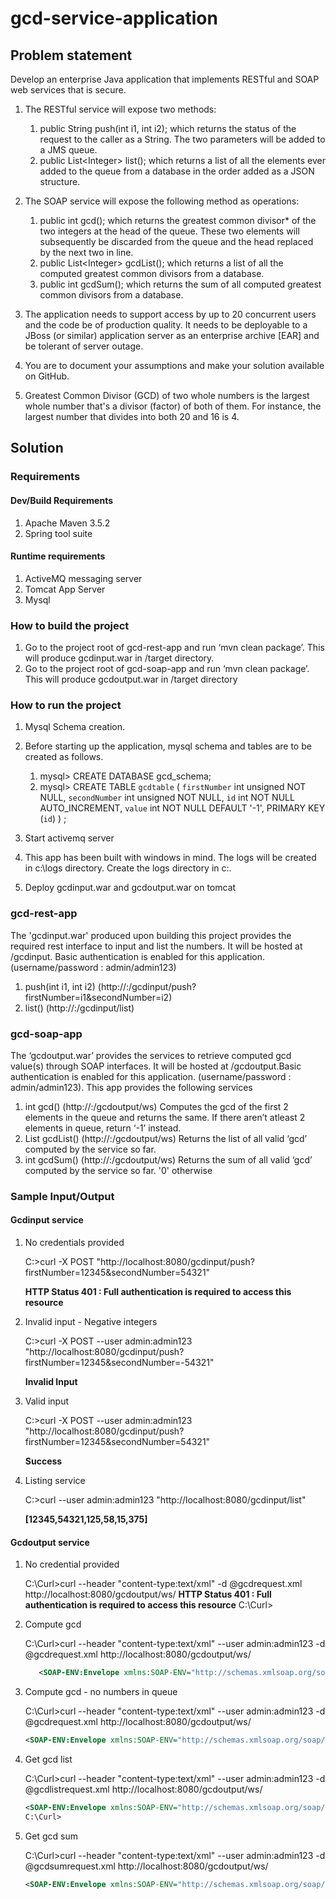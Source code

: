# gcd-service-application
## Problem statement
Develop an enterprise Java application that implements RESTful and SOAP web
services that is secure.
1. The RESTful service will expose two methods:
   1. public String push(int i1, int i2);
     which returns the status of the request to the caller as a String. The two
     parameters will be added to a JMS queue.
   1. public List&lt;Integer&gt; list();
     which returns a list of all the elements ever added to the queue from a
     database in the order added as a JSON structure.
1. The SOAP service will expose the following method as operations:
   1. public int gcd();
      which returns the greatest common divisor* of the two integers at the
      head of the queue. These two elements will subsequently be discarded
      from the queue and the head replaced by the next two in line.
   1. public List&lt;Integer&gt; gcdList();
      which returns a list of all the computed greatest common divisors from a
      database.
   1. public int gcdSum();
      which returns the sum of all computed greatest common divisors from a
      database.

1. The application needs to support access by up to 20 concurrent users and the code
be of production quality. It needs to be deployable to a JBoss (or similar) application
server as an enterprise archive [EAR] and be tolerant of server outage.
1. You are to document your assumptions and make your solution available on GitHub.
1. Greatest Common Divisor (GCD) of two whole numbers is the largest whole number
that&#39;s a divisor (factor) of both of them. For instance, the largest number that divides
into both 20 and 16 is 4.

## Solution
### Requirements
#### Dev/Build Requirements
1. Apache Maven 3.5.2
1. Spring tool suite

#### Runtime requirements
1. ActiveMQ messaging server
1. Tomcat App Server
1. Mysql

### How to build the project
1. Go to the project root of gcd-rest-app and run ‘mvn clean package’. This will produce gcdinput.war in <project-root>/target directory.
1. Go to the project root of gcd-soap-app and run ‘mvn clean package’. This will produce gcdoutput.war in <project-root>/target directory

### How to run the project
1. Mysql Schema creation.
1. Before starting up the application, mysql schema and tables are to be created as follows.
   1. mysql> CREATE DATABASE gcd_schema;
   1. mysql> CREATE TABLE `gcdtable` (
      `firstNumber` int unsigned NOT NULL,
      `secondNumber` int unsigned NOT NULL,
      `id` int NOT NULL AUTO_INCREMENT,
      `value` int NOT NULL DEFAULT '-1',
      PRIMARY KEY (`id`)
      ) ;

1. Start activemq server
1. This app has been built with windows in mind. The logs will be created in c:\logs directory. Create the logs directory in c:\.
1. Deploy gcdinput.war and gcdoutput.war on tomcat


### gcd-rest-app
The 'gcdinput.war' produced upon building this project provides the required rest interface to input and list the numbers. It will be hosted at /gcdinput. Basic authentication is enabled for this application. (username/password : admin/admin123)
1. push(int i1, int i2) (http://<hostname>:<port>/gcdinput/push?firstNumber=i1&secondNumber=i2)
1. list() (http://<hostname>:<port>/gcdinput/list)

### gcd-soap-app
The ‘gcdoutput.war’ provides the services to retrieve computed gcd value(s) through SOAP interfaces. It will be hosted at /gcdoutput.Basic authentication is enabled for this application. (username/password : admin/admin123). This app provides the following services      
1. int gcd() (http://<hostname>:<port>/gcdoutput/ws)
	 Computes the gcd of the first 2 elements in the queue and returns the same.
	 If there aren’t atleast 2 elements in queue, return ‘-1’ instead.
1. List<int> gcdList() (http://<hostname>:<port>/gcdoutput/ws)
	 Returns the list of all valid ‘gcd’ computed by the service so far.
1. int gcdSum() (http://<hostname>:<port>/gcdoutput/ws)
	 Returns the sum of all valid ‘gcd’ computed by the service so far. '0' otherwise


### Sample Input/Output

#### Gcdinput service
1. No credentials provided

   C:\>curl -X POST  "http://localhost:8080/gcdinput/push?firstNumber=12345&secondNumber=54321"
   
   **HTTP Status 401 : Full authentication is required to access this resource**

1. Invalid input - Negative integers

   C:\>curl -X POST  --user admin:admin123 "http://localhost:8080/gcdinput/push?firstNumber=12345&secondNumber=-54321"
   
   **Invalid Input**

1. Valid input 

   C:\>curl -X POST  --user admin:admin123 "http://localhost:8080/gcdinput/push?firstNumber=12345&secondNumber=54321"
   
   **Success**

   
1. Listing service

   C:\>curl --user admin:admin123 "http://localhost:8080/gcdinput/list"
   
   **[12345,54321,125,58,15,375]**
   

#### Gcdoutput service
1. No credential provided

   C:\Curl>curl --header "content-type:text/xml" -d @gcdrequest.xml http://localhost:8080/gcdoutput/ws/
   **HTTP Status 401 : Full authentication is required to access this resource**
   C:\Curl>

1. Compute gcd

   C:\Curl>curl --header "content-type:text/xml" --user admin:admin123 -d @gcdrequest.xml http://localhost:8080/gcdoutput/ws/
   ~~~xml 
      <SOAP-ENV:Envelope xmlns:SOAP-ENV="http://schemas.xmlsoap.org/soap/envelope/"><SOAP-ENV:Header/><SOAP-ENV:Body><gcdResponse><gcd>3</gcd></gcdResponse></SOAP-ENV:Body></SOAP-ENV:Envelope>


1. Compute gcd - no numbers in queue

   C:\Curl>curl --header "content-type:text/xml" --user admin:admin123 -d @gcdrequest.xml http://localhost:8080/gcdoutput/ws/
   ~~~xml 
   <SOAP-ENV:Envelope xmlns:SOAP-ENV="http://schemas.xmlsoap.org/soap/envelope/"><SOAP-ENV:Header/><SOAP-ENV:Body><gcdResponse><gcd>-1</gcd></gcdResponse></SOAP-ENV:Body></SOAP-ENV:Envelope>

1. Get gcd list

   C:\Curl>curl --header "content-type:text/xml" --user admin:admin123 -d @gcdlistrequest.xml http://localhost:8080/gcdoutput/ws/
   ~~~xml
   <SOAP-ENV:Envelope xmlns:SOAP-ENV="http://schemas.xmlsoap.org/soap/envelope/"><SOAP-ENV:Header/><SOAP-ENV:Body><gcdListResponse><gcdList><gcd>3</gcd><gcd>1</gcd><gcd>15</gcd></gcdList></gcdListResponse></SOAP-ENV:Body></SOAP-ENV:Envelope>
   C:\Curl>

1. Get gcd sum

   C:\Curl>curl --header "content-type:text/xml" --user admin:admin123 -d @gcdsumrequest.xml http://localhost:8080/gcdoutput/ws/
   ~~~xml
   <SOAP-ENV:Envelope xmlns:SOAP-ENV="http://schemas.xmlsoap.org/soap/envelope/"><SOAP-ENV:Header/><SOAP-ENV:Body><gcdSumResponse><gcdSum>19</gcdSum></gcdSumResponse></SOAP-ENV:Body></SOAP-ENV:Envelope>
